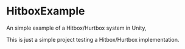# HitboxExample
An simple example of a Hitbox/Hurtbox system in Unity,

This is just a simple project testing a Hitbox/Hurtbox implementation.
